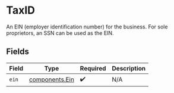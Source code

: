 # TaxID

An EIN (employer identification number) for the business. For sole proprietors, an SSN can be used as the EIN.


## Fields

| Field                                            | Type                                             | Required                                         | Description                                      |
| ------------------------------------------------ | ------------------------------------------------ | ------------------------------------------------ | ------------------------------------------------ |
| `ein`                                            | [components.Ein](../../models/components/ein.md) | :heavy_check_mark:                               | N/A                                              |